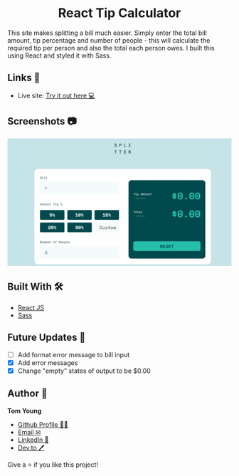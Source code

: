 <h1 align="center">React Tip Calculator</h1>

This site makes splitting a bill much easier. Simply enter the total bill amount, tip percentage and number of people - this will calculate the required tip per person and also the total each person owes. I built this using React and styled it with Sass.


## Links 🌟

- Live site: [Try it out here 💻](https://thethomasy.github.io/React-Tip-Calculator/ 'Live View')

## Screenshots 📷

<p float="left">
  <img src="./screenshots/screenshot-GIF-desktop.gif">
<!--   <img src="./screenshots/screenshot-mobile.png" width="300px"> -->
</p>

## Built With 🛠

- [React JS](https://reactjs.org/)
- [Sass](https://sass-lang.com/)

## Future Updates 🎁

- [ ] Add format error message to bill input
- [x] Add error messages
- [x] Change "empty" states of output to be $0.00

## Author 🧑

**Tom Young**

- [Github Profile 👨‍💻](https://github.com/TheThomasY)
- [Email ✉](mailto:tomyoungdev@gmail.com?subject=Hi 'Hi!')
- [LinkedIn 💼](https://www.linkedin.com/in/tom-young5555/)
- [Dev.to 🖊](https://dev.to/thetomy)

Give a ⭐️ if you like this project!
